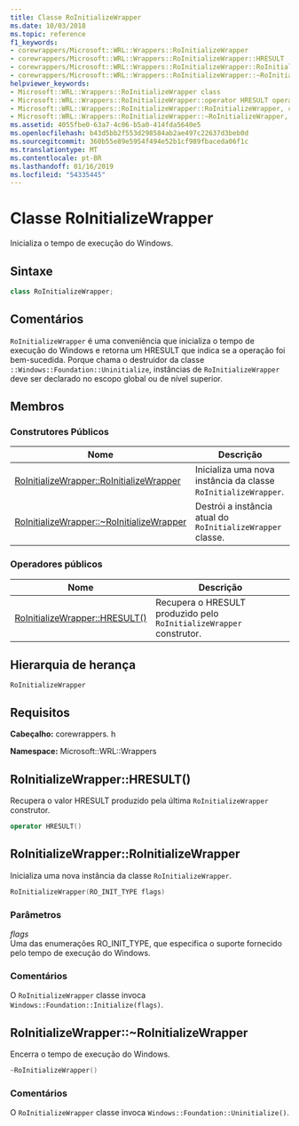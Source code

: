 ```yaml
---
title: Classe RoInitializeWrapper
ms.date: 10/03/2018
ms.topic: reference
f1_keywords:
- corewrappers/Microsoft::WRL::Wrappers::RoInitializeWrapper
- corewrappers/Microsoft::WRL::Wrappers::RoInitializeWrapper::HRESULT
- corewrappers/Microsoft::WRL::Wrappers::RoInitializeWrapper::RoInitializeWrapper
- corewrappers/Microsoft::WRL::Wrappers::RoInitializeWrapper::~RoInitializeWrapper
helpviewer_keywords:
- Microsoft::WRL::Wrappers::RoInitializeWrapper class
- Microsoft::WRL::Wrappers::RoInitializeWrapper::operator HRESULT operator
- Microsoft::WRL::Wrappers::RoInitializeWrapper::RoInitializeWrapper, constructor
- Microsoft::WRL::Wrappers::RoInitializeWrapper::~RoInitializeWrapper, destructor
ms.assetid: 4055fbe0-63a7-4c06-b5a0-414fda5640e5
ms.openlocfilehash: b43d5bb2f553d298584ab2ae497c22637d3beb0d
ms.sourcegitcommit: 360b55e89e5954f494e52b1cf989fbaceda06f1c
ms.translationtype: MT
ms.contentlocale: pt-BR
ms.lasthandoff: 01/16/2019
ms.locfileid: "54335445"
---
```

# <a name="roinitializewrapper-class"></a>Classe RoInitializeWrapper

Inicializa o tempo de execução do Windows.

## <a name="syntax"></a>Sintaxe

```cpp
class RoInitializeWrapper;
```

## <a name="remarks"></a>Comentários

`RoInitializeWrapper` é uma conveniência que inicializa o tempo de execução do Windows e retorna um HRESULT que indica se a operação foi bem-sucedida. Porque chama o destruidor da classe `::Windows::Foundation::Uninitialize`, instâncias de `RoInitializeWrapper` deve ser declarado no escopo global ou de nível superior.

## <a name="members"></a>Membros

### <a name="public-constructors"></a>Construtores Públicos

Nome                                                                    | Descrição
----------------------------------------------------------------------- | -----------------------------------------------------------------
[RoInitializeWrapper::RoInitializeWrapper](#roinitializewrapper)        | Inicializa uma nova instância da classe `RoInitializeWrapper`.
[RoInitializeWrapper::~RoInitializeWrapper](#tilde-roinitializewrapper) | Destrói a instância atual do `RoInitializeWrapper` classe.

### <a name="public-operators"></a>Operadores públicos

Nome                                       | Descrição
------------------------------------------ | ------------------------------------------------------------------------
[RoInitializeWrapper::HRESULT()](#hresult) | Recupera o HRESULT produzido pelo `RoInitializeWrapper` construtor.

## <a name="inheritance-hierarchy"></a>Hierarquia de herança

`RoInitializeWrapper`

## <a name="requirements"></a>Requisitos

**Cabeçalho:** corewrappers. h

**Namespace:** Microsoft::WRL::Wrappers

## <a name="hresult"></a>RoInitializeWrapper::HRESULT()

Recupera o valor HRESULT produzido pela última `RoInitializeWrapper` construtor.

```cpp
operator HRESULT()
```

## <a name="roinitializewrapper"></a>RoInitializeWrapper::RoInitializeWrapper

Inicializa uma nova instância da classe `RoInitializeWrapper`.

```cpp
RoInitializeWrapper(RO_INIT_TYPE flags)
```

### <a name="parameters"></a>Parâmetros

*flags*<br/>
Uma das enumerações RO_INIT_TYPE, que especifica o suporte fornecido pelo tempo de execução do Windows.

### <a name="remarks"></a>Comentários

O `RoInitializeWrapper` classe invoca `Windows::Foundation::Initialize(flags)`.

## <a name="tilde-roinitializewrapper"></a>RoInitializeWrapper::~RoInitializeWrapper

Encerra o tempo de execução do Windows.

```cpp
~RoInitializeWrapper()
```

### <a name="remarks"></a>Comentários

O `RoInitializeWrapper` classe invoca `Windows::Foundation::Uninitialize()`.

